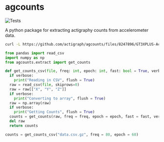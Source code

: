 # agcounts
![Tests](https://github.com/actigraph/agcounts/actions/workflows/tests.yml/badge.svg)

A python package for extracting actigraphy counts from accelerometer data. 

```bash
curl -L https://github.com/actigraph/agcounts/files/8247896/GT3XPLUS-AccelerationCalibrated-1x8x0.NEO1G75911139.2000-01-06-13-00-00-000-P0000.sensor.csv.gz --output data.csv.gz
```
```python
from pandas import read_csv
import numpy as np
from agcounts.extract import get_counts

def get_counts_csv(file, freq: int, epoch: int, fast: bool = True, verbose: bool = False):
  if verbose:
    print("Reading in CSV", flush = True)
  raw = read_csv(file, skiprows=0)
  raw = raw[["X", "Y", "Z"]]
  if verbose:
    print("Converting to array", flush = True)  
  raw = np.array(raw)
  if verbose:
    print("Getting Counts", flush = True)    
  counts = get_counts(raw, freq = freq, epoch = epoch, fast = fast, verbose = verbose)
  del raw
  return counts

counts = get_counts_csv("data.csv.gz", freq = 80, epoch = 60)
```
